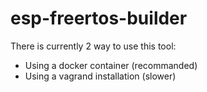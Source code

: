 # esp-freertos-builder

There is currently 2 way to use this tool:
* Using a docker container (recommanded)
* Using a vagrand installation (slower)
